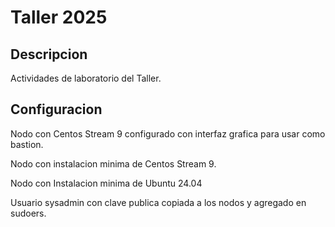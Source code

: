 # Taller 2025

## Descripcion 
Actividades de laboratorio del Taller.

## Configuracion

Nodo con Centos Stream 9 configurado con interfaz grafica para usar como
bastion.

Nodo con instalacion minima de Centos Stream 9.

Nodo con Instalacion minima de Ubuntu 24.04

Usuario sysadmin con clave publica copiada a los nodos y agregado en sudoers.

